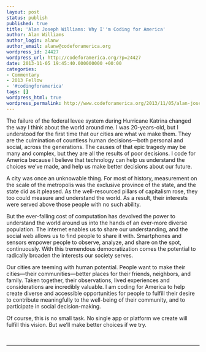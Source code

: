 ```yaml
---
layout: post
status: publish
published: true
title: 'Alan Joseph Williams: Why I''m Coding for America'
author: Alan Williams
author_login: alanw
author_email: alanw@codeforamerica.org
wordpress_id: 24427
wordpress_url: http://codeforamerica.org/?p=24427
date: 2013-11-05 19:45:40.000000000 +00:00
categories:
- Commentary
- 2013 Fellow
- '#codingforamerica'
tags: []
wordpress_html: true
wordpress_permalink: http://www.codeforamerica.org/2013/11/05/alan-joseph-williams-why-im-coding-for-america/
---
```


<p>The failure of the federal levee system during Hurricane Katrina changed the way I think about the world around me. I was 20-years-old, but I understood for the first time that our cities are what we make them. They are the culmination of countless human decisions—both personal and social, across the generations. The causes of that epic tragedy may be many and complex, but they are all the results of poor decisions. I code for America because I believe that technology can help us understand the choices we’ve made, and help us make better decisions about our future.</p>
<p>A city was once an unknowable thing. For most of history, measurement on the scale of the metropolis was the exclusive province of the state, and the state did as it pleased. As the well-resourced pillars of capitalism rose, they too could measure and understand the world. As a result, their interests were served above those people with no such ability.</p>
<p>But the ever-falling cost of computation has devolved the power to understand the world around us into the hands of an ever-more diverse population. The internet enables us to share our understanding, and the social web allows us to find people to share it with. Smartphones and sensors empower people to observe, analyze, and share on the spot, continuously. With this tremendous democratization comes the potential to radically broaden the interests our society serves.</p>
<p>Our cities are teeming with human potential. People want to make their cities—their communities—better places for their friends, neighbors, and family. Taken together, their observations, lived experiences and considerations are incredibly valuable. I am coding for America to help create diverse and accessible opportunities for people to fulfill their desire to contribute meaningfully to the well-being of their community, and to participate in social decision-making.</p>
<p>Of course, this is no small task. No single app or platform we create will fulfill this vision. But we’ll make better choices if we try.</p>
<p> </p>
<hr/>
 